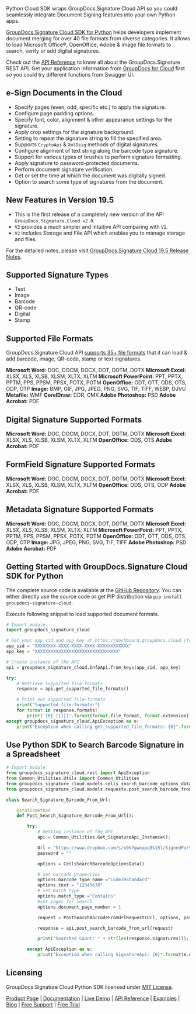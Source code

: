 Python Cloud SDK wraps GroupDocs.Signature Cloud API so you could seamlessly integrate Document Signing features into your own Python apps.

[GroupDocs.Signature Cloud SDK for Python](https://products.groupdocs.cloud/signature/python) helps developers implement document merging for over 40 file formats from diverse categories. It allows to load Microsoft Office®, OpenOffice, Adobe & image file formats to search, verify or add digital signatures. 

Check out the [API Reference](https://apireference.groupdocs.cloud/signature/) to know all about the GroupDocs.Signature REST API. Get your application information from [GroupDocs for Cloud](https://dashboard.groupdocs.cloud/#/apps) first so you could try different functions from Swagger UI.

## e-Sign Documents in the Cloud

- Specify pages (even, odd, specific etc.) to apply the signature.
- Configure page padding options.
- Specify font, color, alignment & other appearance settings for the signature.
- Apply crop settings for the signature background.
- Setting to repeat the signature string to fill the specified area.
- Supports `CryptoApi` & `XmlDsig` methods of digital signatures.
- Configure alignment of text string along the barcode type signature.
- Support for various types of brushes to perform signature formatting.
- Apply signature to password-protected documents.
- Perform document signature verification.
- Get or set the time at which the document was digitally signed.
- Option to search some type of signatures from the document.

## New Features in Version 19.5

- This is the first release of a completely new version of the API `GroupDocs.Signature.Cloud v2.0`.
- `V2` provides a much simpler and intuitive API comparing with `V1`.
- `V2` includes Storage and File API which enables you to manage storage and files.

For the detailed notes, please visit [GroupDocs.Signature Cloud 19.5 Release Notes](https://wiki.groupdocs.cloud/signaturecloud/release-notes/release-notes-2019/groupdocs-signature-cloud-19-5-release-notes/).

## Supported Signature Types

- Text
- Image
- Barcode
- QR-code
- Digital
- Stamp

## Supported File Formats

GroupDocs.Signature Cloud API [supports 35+ file formats](https://wiki.groupdocs.cloud/signaturecloud/getting-started/supported-document-formats/) that it can load & add barcode, image, QR-code, stamp or text signatures.

**Microsoft Word:** DOC, DOCM, DOCX, DOT, DOTM, DOTX
**Microsoft Excel:** XLSX, XLS, XLSB, XLSM, XLTX, XLTM
**Microsoft PowerPoint:** PPT, PPTX, PPTM, PPS, PPSM, PPSX, POTX, POTM
**OpenOffice:** ODT, OTT, ODS, OTS, ODP, OTP
**Image:** BMP, GIF, JPG, JPEG, PNG, SVG, TIF, TIFF, WEBP, DJVU
**Metafile:** WMF
**CorelDraw:** CDR, CMX
**Adobe Photoshop:** PSD
**Adobe Acrobat:** PDF

## Digital Signature Supported Formats

**Microsoft Word:** DOC, DOCM, DOCX, DOT, DOTM, DOTX
**Microsoft Excel:** XLSX, XLS, XLSB, XLSM, XLTX, XLTM
**OpenOffice:** ODS, OTS
**Adobe Acrobat:** PDF

## FormField Signature Supported Formats

**Microsoft Word:** DOC, DOCM, DOCX, DOT, DOTM, DOTX
**Microsoft Excel:** XLSX, XLS, XLSB, XLSM, XLTX, XLTM
**OpenOffice:** ODS, OTS, ODP
**Adobe Acrobat:** PDF

## Metadata Signature Supported Formats

**Microsoft Word:** DOC, DOCM, DOCX, DOT, DOTM, DOTX
**Microsoft Excel:** XLSX, XLS, XLSB, XLSM, XLTX, XLTM
**Microsoft PowerPoint:** PPT, PPTX, PPTM, PPS, PPSM, PPSX, POTX, POTM
**OpenOffice:** ODT, OTT, ODS, OTS, ODP, OTP
**Image:** JPG, JPEG, PNG, SVG, TIF, TIFF
**Adobe Photoshop:** PSD
**Adobe Acrobat:** PDF

## Getting Started with GroupDocs.Signature Cloud SDK for Python

The complete source code is available at the [GitHub Repository](hhttps://github.com/groupdocs-signature-cloud/groupdocs-signature-cloud-python). You can either directly use the source code or get PIP distribution via `pip install groupdocs-signature-cloud`.

Execute following snippet to load supported document formats.

```python
# Import module
import groupdocs_signature_cloud

# Get your app_sid and app_key at https://dashboard.groupdocs.cloud (free registration is required).
app_sid = "XXXXXXXX-XXXX-XXXX-XXXX-XXXXXXXXXXXX"
app_key = "XXXXXXXXXXXXXXXXXXXXXXXXXXXXXXXX"

# Create instance of the API
api = groupdocs_signature_cloud.InfoApi.from_keys(app_sid, app_key)

try:
    # Retrieve supported file-formats
    response = api.get_supported_file_formats()

    # Print out supported file-formats
    print("Supported file-formats:")
    for format in response.formats:
        print('{0} ({1})'.format(format.file_format, format.extension)) 
except groupdocs_signature_cloud.ApiException as e:
    print("Exception when calling get_supported_file_formats: {0}".format(e.message))
```

## Use Python SDK to Search Barcode Signature in a Spreadsheet

```python
# Import module
from groupdocs_signature_cloud.rest import ApiException
from Common_Utilities.Utils import Common_Utilities
from groupdocs_signature_cloud.models.cells_search_barcode_options_data import CellsSearchBarcodeOptionsData
from groupdocs_signature_cloud.models.requests.post_search_barcode_from_url_request import PostSearchBarcodeFromUrlRequest

class Search_Signature_Barcode_From_Url:

    @staticmethod
    def Post_Search_Signature_Barcode_From_Url():

        try:
            # Getting instance of the API
            api = Common_Utilities.Get_SignatureApi_Instance();

            Url = "https://www.dropbox.com/s/o9k7gweapq8k15l/SignedForVerificationAll.xlsx?dl=1"
            password = ""

            options = CellsSearchBarcodeOptionsData()

            # set barcode properties
            options.barcode_type_name ="Code39Standard"
            options.text = "12345678"
            # set match type
            options.match_type ="Contains"
            #set pages for search
            options.document_page_number = 1

            request = PostSearchBarcodeFromUrlRequest(Url, options, password, Common_Utilities.storage_name)

            response = api.post_search_barcode_from_url(request)

            print("Searched Count: " + str(len(response.signatures)));

        except ApiException as e:
            print("Exception when calling SignatureApi: {0}".format(e.message))
```

## Licensing

GroupDocs.Signature Cloud Python SDK licensed under [MIT License](http://github.com/groupdocs-signature-cloud/groupdocs-signature-cloud-python/LICENSE).

[Product Page](https://products.groupdocs.cloud/signature/python) | [Documentation](https://wiki.groupdocs.cloud/signaturecloud/) | [Live Demo](https://products.groupdocs.app/signature/family) | [API Reference](https://apireference.groupdocs.cloud/signature/) | [Examples](https://github.com/groupdocs-signature-cloud/groupdocs-signature-cloud-python) | [Blog](https://blog.groupdocs.cloud/category/signature/) | [Free Support](https://forum.groupdocs.cloud/c/signature) | [Free Trial](https://dashboard.groupdocs.cloud/#/apps)
